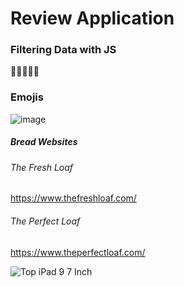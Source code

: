 # Review Application
### Filtering Data with JS

🦜🦩😵‍💫🤡
### Emojis
![image](https://user-images.githubusercontent.com/65149388/198460055-6668ada7-0c7a-4d7d-a0fb-e2f3e7d49e42.png)

##### Bread Websites

###### The Fresh Loaf
https://www.thefreshloaf.com/

###### The Perfect Loaf
https://www.theperfectloaf.com/

![Top iPad 9 7 Inch](https://user-images.githubusercontent.com/65149388/198474347-79ec61d1-114b-4f5e-9ea3-5e10e6fde042.png)
